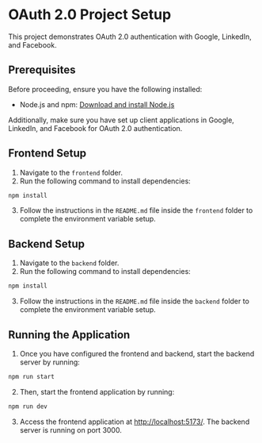 # OAuth 2.0 Project Setup

This project demonstrates OAuth 2.0 authentication with Google, LinkedIn, and Facebook.

## Prerequisites

Before proceeding, ensure you have the following installed:

- Node.js and npm: [Download and install Node.js](https://nodejs.org/)

Additionally, make sure you have set up client applications in Google, LinkedIn, and Facebook for OAuth 2.0 authentication.

## Frontend Setup

1. Navigate to the `frontend` folder.
2. Run the following command to install dependencies:

```bash
npm install
```

3. Follow the instructions in the `README.md` file inside the `frontend` folder to complete the environment variable setup.

## Backend Setup

1. Navigate to the `backend` folder.
2. Run the following command to install dependencies:

```bash
npm install
```

3. Follow the instructions in the `README.md` file inside the `backend` folder to complete the environment variable setup.

## Running the Application

1. Once you have configured the frontend and backend, start the backend server by running:

```bash
npm run start
```

2. Then, start the frontend application by running:

```bash
npm run dev
```

3. Access the frontend application at [http://localhost:5173/](http://localhost:5173/). The backend server is running on port 3000.
